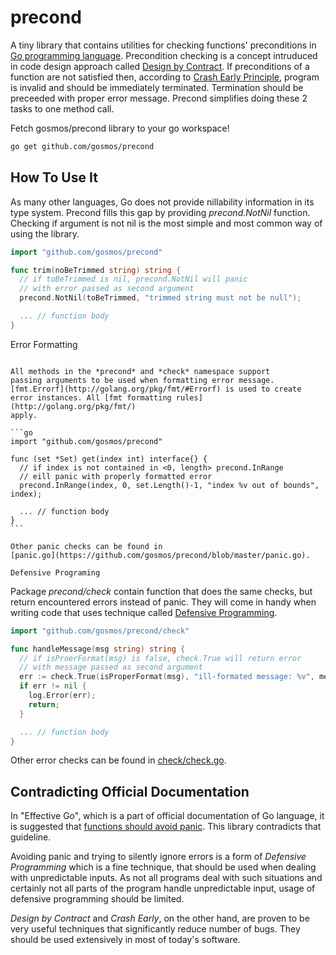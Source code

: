 precond
=======

A tiny library that contains utilities for checking functions' preconditions
in [Go programming language](http://golang.org). Precondition checking
is a concept intruduced in code design approach called [Design
by Contract](http://en.wikipedia.org/wiki/Contract_programming).
If preconditions of a function are not satisfied then, according
to [Crash Early Principle](http://pragmatictips.com/32), program
is invalid and should be immediately terminated. Termination should
be preceeded with proper error message. Precond simplifies doing
these 2 tasks to one method call.

Fetch gosmos/precond library to your go workspace!

```bash
go get github.com/gosmos/precond
```

How To Use It
-------------

As many other languages, Go does not provide nillability information
in its type system. Precond fills this gap by providing *precond.NotNil*
function. Checking if argument is not nil is the most simple and most common
way of using the library.

```go
import "github.com/gosmos/precond"

func trim(noBeTrimmed string) string {
  // if toBeTrimmed is nil, precond.NotNil will panic
  // with error passed as second argument
  precond.NotNil(toBeTrimmed, "trimmed string must not be null");

  ... // function body
}
```

Error Formatting
~~~~~~~~~~~~~~~~

All methods in the *precond* and *check* namespace support
passing arguments to be used when formatting error message.
[fmt.Errorf](http://golang.org/pkg/fmt/#Errorf) is used to create
error instances. All [fmt formatting rules](http://golang.org/pkg/fmt/)
apply.

```go
import "github.com/gosmos/precond"

func (set *Set) get(index int) interface{} {
  // if index is not contained in <0, length> precond.InRange
  // eill panic with properly formatted error
  precond.InRange(index, 0, set.Length()-1, "index %v out of bounds", index);

  ... // function body
}
```

Other panic checks can be found in
[panic.go](https://github.com/gosmos/precond/blob/master/panic.go).

Defensive Programing
~~~~~~~~~~~~~~~~~~~~

Package *precond/check* contain function that does the same checks,
but return encountered errors instead of panic. They will come in handy
when writing code that uses technique called [Defensive
Programming](http://en.wikipedia.org/wiki/Defensive_programming).

```go
import "github.com/gosmos/precond/check"

func handleMessage(msg string) string {
  // if isProerFormat(msg) is false, check.True will return error
  // with message passed as second argument
  err := check.True(isProperFormat(msg), "ill-formated message: %v", message)
  if err != nil {
    log.Error(err);
    return;
  }

  ... // function body
}
```

Other error checks can be found in
[check/check.go](https://github.com/gosmos/precond/blob/master/check/check.go).

Contradicting Official Documentation
------------------------------------

In "Effective Go", which is a part of official documentation
of Go language, it is suggested that
[functions should avoid panic](http://golang.org/doc/effective_go.html#panic).
This library contradicts that guideline.

Avoiding panic and trying to silently ignore errors is a form of
*Defensive Programming* which is a fine technique, that should be used
when dealing with unpredictable inputs.
As not all programs deal with such situations and certainly not all
parts of the program handle unpredictable input, usage of defensive
programming should be limited.

*Design by Contract* and *Crash Early*, on the other hand, are proven
to be very useful techniques that significantly reduce number of bugs.
They should be used extensively in most of today's software.

